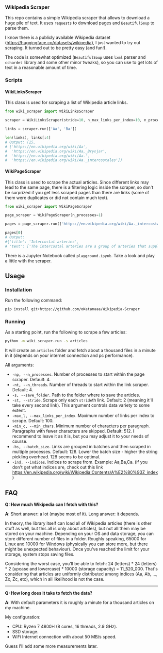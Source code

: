 ### Wikipedia Scraper

This repo contains a simple Wikipedia scraper that allows to download a huge pile of text. It uses `requests` to download pages and `BeautifulSoup` to parse them.

I know there is a publicly available Wikipedia dataset (https://huggingface.co/datasets/wikipedia), I just wanted to try out scraping. It turned out to be pretty easy (and fun!).

The code is somewhat optimized (`BeautifulSoup` uses `lxml` parser and `cchardet` library and some other minor tweaks), so you can use to get lots of text in a reasonable amount of time.

### Scripts

#### WikiLinksScraper

This class is used for scraping a list of Wikipedia article links.

```python
from wiki_scraper import WikiLinksScraper

scraper = WikiLinksScraper(stride=10, n_max_links_per_index=10, n_processes=2)

links = scraper.run(['Aa', 'Ba'])

len(links), links[:4]
# Output: (25,
# ['https://en.wikipedia.org/wiki/Aa',
#  'https://en.wikipedia.org/wiki/Aa,_Brynjar',
#  'https://en.wikipedia.org/wiki/Aa.',
#  'https://en.wikipedia.org/wiki/Aa._intercostales'])
```

#### WikiPageScraper

This class is used to scrape the actual articles. Since different links may lead to the same page, there is a filtering logic inside the scraper, so don't be surprized if you get less scraped pages than there are links (some of them were duplicates or did not contain much text).

```python
from wiki_scraper import WikiPageScraper

page_scraper = WikiPageScraper(n_processes=1)

pages = page_scraper.run(['https://en.wikipedia.org/wiki/Aa._intercostales'])

pages[0]
# Output:
#{'title': 'Intercostal arteries',
# 'text': ['The intercostal arteries are a group of arteries that supply the area between the ribs ("costae"), called the intercostal space. The highest intercostal artery (supreme intercostal artery or superior intercostal artery) is an artery in the human body that usually gives rise to the first and second posterior intercostal arteries, which supply blood to their corresponding intercostal space.  It usually arises from the costocervical trunk, which is a branch of the subclavian artery.  Some anatomists may contend that there is no supreme intercostal artery, only a supreme intercostal vein.', ...
```

There is a Jupyter Notebook called `playground.ipynb`. Take a look and play a little with the scraper.

## Usage

### Installation

Run the following command:
```bash
pip install git+https://github.com/oKatanaaa/Wikipedia-Scraper
```

### Running

As a starting point, run the following to scrape a few articles:
```bash
python -m wiki_scraper.run -s articles
```
It will create an `articles` folder and fetch about a thousand files in a minute in it (depends on your internet connection and pc performance).

All arguments:
- `-np, --n_processes`. Number of processes to start within the page scraper. Default: 4.
- `-nt, --n_threads`. Number of threads to start within the link scraper. Default: 4.
- `-s, --save_folder`. Path to the folder where to save the articles.
- `-st, --stride`. Scrape only each `stride`th link. Default: 2 (meaning it'll take every second link). This argument controls data variety to some extent.
- `-max_l, --max_links_per_index`. Maximum number of links per index to scrape. Default: 100.
- `-min_c, --min_chars`. Minimum number of characters per paragraph. Paragraphs with fewer characters are skipped. Default: 512. I recommend to leave it as it is, but you may adjust it to your needs of course.
- `-bs, --batch_size`. Links are grouped in batches and then scraped in multiple processes. Default: 128. Lower the batch size - higher the string pickling overhead. 128 seems to be optimal.
- `-ind, --indices`. Indices to scrape from. Example: Aa,Ba,Ca. (if you don't get what indices are, check out this link https://en.wikipedia.org/wiki/Wikipedia:Contents/A%E2%80%93Z_index)

## FAQ

**Q: How much Wikipedia can I fetch with this?**

**A**: Short answer: a lot (maybe most of it). Long answer: it depends. 

In theory, the library itself can load all of Wikipedia articles (there is other stuff as well, but this all is only about articles), but not all them may be stored on your machine. Depending on your OS and data storage, you can store different number of files in a folder. Roughly speaking, 65000 for Linux and 10000 for Windows (physically you can store more, but there might be unexpected behaviour). Once you've reached the limit for your storage, system stops saving files. 

Considering the worst case, you'll be able to fetch: 24 (letters) * 24 (letters) * 2 (upcase and lowercase) * 10000 (storage capacity) = 11_520_000. That's considering that articles are uniformly distributed among indices (Aa, Ab, ..., Zx, Zc, etc), which in all likelihood is not the case.

---

**Q: How long does it take to fetch the data?**

**A**: With default parameters it is roughly a minute for a thousand articles on my machine.

My configuration:
- CPU: Ryzen 7 4800H (8 cores, 16 threads, 2.9 GHz).
- SSD storage.
- WiFi Internet connection with about 50 MB/s speed.

Guess I'll add some more measurements later.

